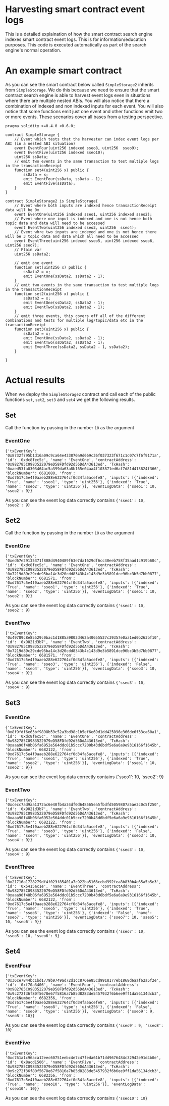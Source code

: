 # Harvesting smart contract event logs

This is a detailed explaination of how the smart contract search engine indexes smart contract event logs. This is for information/education purposes. This code is executed automatically as part of the search engine's normal operation. 

# An example smart contract
As you can see the smart contract below called `SimpleStorage2` inherits from `SimpleStorage`. We do this because we need to ensure that the smart contract search engine is able to harvest event logs even in situations where there are multiple nested ABIs. You will also notice that there a combination of indexed and non indexed inputs for each event. You will also notice that some functions emit just one event and other functions emit two or more events. These scenarios cover all bases from a testing perspective.

```
pragma solidity >=0.4.0 <0.6.0;

contract SimpleStorage {
    // Event which tests that the harvester can index event logs per ABI (in a nested ABI situation)
    event EventFour(uint256 indexed sseo8, uint256  sseo9);
    event EventFive(uint256 indexed sseo10);
    uint256 ssData;
    // emit two events in the same transaction to test multiple logs in the transactionReceipt
    function set4(uint256 x) public {
        ssData = x;
        emit EventFour(ssData, ssData - 1);
        emit EventFive(ssData);
    }
}

contract SimpleStorage2 is SimpleStorage{
    // Event where both inputs are indexed hence transactionReceipt data will be 0x 
    event EventOne(uint256 indexed sseo1, uint256 indexed sseo2);
    // Event where one input is indexed and one is not hence both topic data and data will need to be accessed
    event EventTwo(uint256 indexed sseo3, uint256  sseo4);
    // Event whre two inputs are indexed and one is not hence there will be 3 topic data and data which all need to be accessed
    event EventThree(uint256 indexed sseo5, uint256 indexed sseo6, uint256 sseo7);
    // Plain var
    uint256 ssData2;

    // emit one event
    function set(uint256 x) public {
        ssData2 = x;
        emit EventOne(ssData2, ssData2 - 1);
    }
    // emit two events in the same transaction to test multiple logs in the transactionReceipt
    function set2(uint256 x) public {
        ssData2 = x;
        emit EventOne(ssData2, ssData2 - 1);
        emit EventTwo(ssData2, ssData2 - 1);
    }
    // emit three events, this covers off all of the different combinations and tests for multiple log/topic/data etc in the transactionReceipt
    function set3(uint256 x) public {
        ssData2 = x;
        emit EventOne(ssData2, ssData2 - 1);
        emit EventTwo(ssData2, ssData2 - 1);
        emit EventThree(ssData2, ssData2 - 1, ssData2);
    }

}
```

# Actual results
When we deploy the `SimpleStorage2` contract and call each of the public functions `set`, `set2`, `set3` and `set4` we get the following results.

## Set
Call the function by passing in the number `10` as the argument
### EventOne
```
{'txEventKey': '0x8732f795b1d16a09c9ca64e433870a9d669c36f037323f671c1c07c7f6f9171a', 'id': '0xdc8fec5c', 'name': 'EventOne', 'contractAddress': '0x982785C0983522079eD58FDfd92d56DdA43613ed', 'TxHash': '0xaed53fa0303464ac5a399da63a8b165e04aa4f103871ed6af7d81d413824f366', 'blockNumber': 6681080, 'from': '0xd7617c5e4f0aaeb288e622764cf0d34fa5acefe8', 'inputs': [{'indexed': 'True', 'name': 'sseo1', 'type': 'uint256'}, {'indexed': 'True', 'name': 'sseo2', 'type': 'uint256'}], 'eventLogData': {'sseo1': 10, 'sseo2': 9}}
```
As you can see the event log data correctly contains `{'sseo1': 10, 'sseo2': 9}`

## Set2
Call the function by passing in the number `10` as the argument
### EventOne
```
{'txEventKey': '0xed67e29135371f808d4940489f63e7da1629df6cc40eeb758f35aad1c919b60c', 'id': '0xdc8fec5c', 'name': 'EventOne', 'contractAddress': '0x982785C0983522079eD58FDfd92d56DdA43613ed', 'TxHash': '0x7219d89c29cde95ba14c3d20cdd8343b4c143d9e3b5891dce96bc3b5d7bb0877', 'blockNumber': 6681571, 'from': '0xd7617c5e4f0aaeb288e622764cf0d34fa5acefe8', 'inputs': [{'indexed': 'True', 'name': 'sseo1', 'type': 'uint256'}, {'indexed': 'True', 'name': 'sseo2', 'type': 'uint256'}], 'eventLogData': {'sseo1': 10, 'sseo2': 9}}
```
As you can see the event log data correctly contains `{'sseo1': 10, 'sseo2': 9}`
### EventTwo
```
{'txEventKey': '0x49789c8e85529c0bac1d1885a9802d462a40655527c39357e0aa1ed0b263bf10', 'id': '0x9021d3b7', 'name': 'EventTwo', 'contractAddress': '0x982785C0983522079eD58FDfd92d56DdA43613ed', 'TxHash': '0x7219d89c29cde95ba14c3d20cdd8343b4c143d9e3b5891dce96bc3b5d7bb0877', 'blockNumber': 6681571, 'from': '0xd7617c5e4f0aaeb288e622764cf0d34fa5acefe8', 'inputs': [{'indexed': 'True', 'name': 'sseo3', 'type': 'uint256'}, {'indexed': 'False', 'name': 'sseo4', 'type': 'uint256'}], 'eventLogData': {'sseo3': 10, 'sseo4': 9}}
```
As you can see the event log data correctly contains `{'sseo3': 10, 'sseo4': 9}`

## Set3

### EventOne
```
{'txEventKey': '0x8f9fdf6e63bf9898b59c52a3bd98c1b5ef6e69d1dd425096e366de6f33ca60a1', 'id': '0xdc8fec5c', 'name': 'EventOne', 'contractAddress': '0x982785C0983522079eD58FDfd92d56DdA43613ed', 'TxHash': '0xaaa90f48b06fa6952e564ddc01b5ccc7200b43d6bdf5e6a6a9e9316166f1645b', 'blockNumber': 6682122, 'from': '0xd7617c5e4f0aaeb288e622764cf0d34fa5acefe8', 'inputs': [{'indexed': 'True', 'name': 'sseo1', 'type': 'uint256'}, {'indexed': 'True', 'name': 'sseo2', 'type': 'uint256'}], 'eventLogData': {'sseo1': 10, 'sseo2': 9}}
```
As you can see the event log data correctly contains  {'sseo1': 10, 'sseo2': 9}
### EventTwo
```
{'txEventKey': '0xcecc7ad9aa1372ac6e40fb4a34df0d648565ea5fbdfd5059807a5ae3c0c5f250', 'id': '0x9021d3b7', 'name': 'EventTwo', 'contractAddress': '0x982785C0983522079eD58FDfd92d56DdA43613ed', 'TxHash': '0xaaa90f48b06fa6952e564ddc01b5ccc7200b43d6bdf5e6a6a9e9316166f1645b', 'blockNumber': 6682122, 'from': '0xd7617c5e4f0aaeb288e622764cf0d34fa5acefe8', 'inputs': [{'indexed': 'True', 'name': 'sseo3', 'type': 'uint256'}, {'indexed': 'False', 'name': 'sseo4', 'type': 'uint256'}], 'eventLogData': {'sseo3': 10, 'sseo4': 9}}
```
As you can see the event log data correctly contains `{'sseo3': 10, 'sseo4': 9}`
### EventThree
```
{'txEventKey': '0x21716a1728279df4f023f85401a7c922ba5166ccbd992fea8b830b4e65a5b5e3', 'id': '0x5415ac1e', 'name': 'EventThree', 'contractAddress': '0x982785C0983522079eD58FDfd92d56DdA43613ed', 'TxHash': '0xaaa90f48b06fa6952e564ddc01b5ccc7200b43d6bdf5e6a6a9e9316166f1645b', 'blockNumber': 6682122, 'from': '0xd7617c5e4f0aaeb288e622764cf0d34fa5acefe8', 'inputs': [{'indexed': 'True', 'name': 'sseo5', 'type': 'uint256'}, {'indexed': 'True', 'name': 'sseo6', 'type': 'uint256'}, {'indexed': 'False', 'name': 'sseo7', 'type': 'uint256'}], 'eventLogData': {'sseo7': 10, 'sseo5': 10, 'sseo6': 9}}
```
As you can see the event log data correctly contains `{'sseo7': 10, 'sseo5': 10, 'sseo6': 9}`

## Set4

### EventFour
```
{'txEventKey': '0x36ce7844bc1bd1779b9749ad72d1cc876ee85cd9918177eb1868d6aaf62a5f2e', 'id': '0xf70a3406', 'name': 'EventFour', 'contractAddress': '0x982785C0983522079eD58FDfd92d56DdA43613ed', 'TxHash': '0x9c272f36f80f5678e67f5816a7b85d8283de5457932f6b6ee9ff1da56134dcb3', 'blockNumber': 6682356, 'from': '0xd7617c5e4f0aaeb288e622764cf0d34fa5acefe8', 'inputs': [{'indexed': 'True', 'name': 'sseo8', 'type': 'uint256'}, {'indexed': 'False', 'name': 'sseo9', 'type': 'uint256'}], 'eventLogData': {'sseo9': 9, 'sseo8': 10}}
```
As you can see the event log data correctly contains `{'sseo9': 9, 'sseo8': 10}`
### EventFive
```
{'txEventKey': '0xc761a1c96aca12eec60751eebc4e7c47feda61b71dd9676484c32942e91d4b0e', 'id': '0x8acd1506', 'name': 'EventFive', 'contractAddress': '0x982785C0983522079eD58FDfd92d56DdA43613ed', 'TxHash': '0x9c272f36f80f5678e67f5816a7b85d8283de5457932f6b6ee9ff1da56134dcb3', 'blockNumber': 6682356, 'from': '0xd7617c5e4f0aaeb288e622764cf0d34fa5acefe8', 'inputs': [{'indexed': 'True', 'name': 'sseo10', 'type': 'uint256'}], 'eventLogData': {'sseo10': 10}}
```
As you can see the event log data correctly contains `{'sseo10': 10}`
